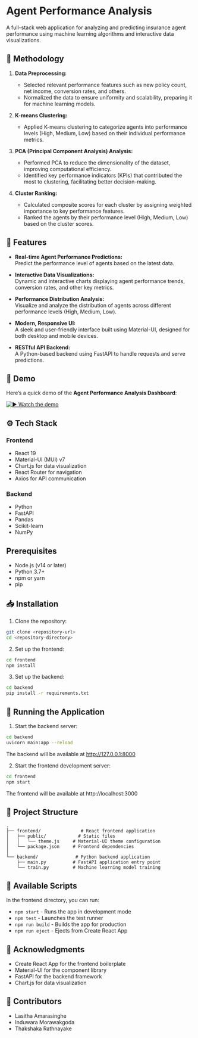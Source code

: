 # Agent Performance Analysis

A full-stack web application for analyzing and predicting insurance agent performance using machine learning algorithms and interactive data visualizations.

## 📝 Methodology

1. **Data Preprocessing:**  
   - Selected relevant performance features such as new policy count, net income, conversion rates, and others.
   - Normalized the data to ensure uniformity and scalability, preparing it for machine learning models.

2. **K-means Clustering:**  
   - Applied K-means clustering to categorize agents into performance levels (High, Medium, Low) based on their individual performance metrics.

3. **PCA (Principal Component Analysis) Analysis:**  
   - Performed PCA to reduce the dimensionality of the dataset, improving computational efficiency.
   - Identified key performance indicators (KPIs) that contributed the most to clustering, facilitating better decision-making.

4. **Cluster Ranking:**  
   - Calculated composite scores for each cluster by assigning weighted importance to key performance features.
   - Ranked the agents by their performance level (High, Medium, Low) based on the cluster scores.

## 🌟 Features

- **Real-time Agent Performance Predictions:**  
   Predict the performance level of agents based on the latest data.

- **Interactive Data Visualizations:**  
   Dynamic and interactive charts displaying agent performance trends, conversion rates, and other key metrics.

- **Performance Distribution Analysis:**  
   Visualize and analyze the distribution of agents across different performance levels (High, Medium, Low).

- **Modern, Responsive UI:**  
   A sleek and user-friendly interface built using Material-UI, designed for both desktop and mobile devices.

- **RESTful API Backend:**  
   A Python-based backend using FastAPI to handle requests and serve predictions.

## 🎥 Demo

Here’s a quick demo of the **Agent Performance Analysis Dashboard**:

[![▶️ Watch the demo](https://github.com/user-attachments/assets/34283af6-2ade-48b5-a2c0-504957d5de3a)](https://vimeo.com/1095185875/1dcc9a8790?share=copy)

## ⚙️ Tech Stack

### Frontend
- React 19
- Material-UI (MUI) v7
- Chart.js for data visualization
- React Router for navigation
- Axios for API communication

### Backend
- Python
- FastAPI
- Pandas
- Scikit-learn
- NumPy

## Prerequisites

- Node.js (v14 or later)
- Python 3.7+
- npm or yarn
- pip

## 📥 Installation

1. Clone the repository:
```bash
git clone <repository-url>
cd <repository-directory>
```

2. Set up the frontend:
```bash
cd frontend
npm install
```

3. Set up the backend:
```bash
cd backend
pip install -r requirements.txt
```

## 🚀 Running the Application

1. Start the backend server:
```bash
cd backend
uvicorn main:app --reload
```
The backend will be available at http://127.0.0.1:8000

2. Start the frontend development server:
```bash
cd frontend
npm start
```
The frontend will be available at http://localhost:3000

## 📂 Project Structure

```
.
├── frontend/               # React frontend application
│   ├── public/            # Static files
│   │   └── theme.js     # Material-UI theme configuration
│   └── package.json     # Frontend dependencies
│
└── backend/              # Python backend application
    ├── main.py          # FastAPI application entry point
    └── train.py         # Machine learning model training
```

##  📄 Available Scripts

In the frontend directory, you can run:

- `npm start` - Runs the app in development mode
- `npm test` - Launches the test runner
- `npm run build` - Builds the app for production
- `npm run eject` - Ejects from Create React App

## 🙏 Acknowledgments

- Create React App for the frontend boilerplate
- Material-UI for the component library
- FastAPI for the backend framework
- Chart.js for data visualization

## 👥 Contributors

- Lasitha Amarasinghe
- Induwara Morawakgoda
- Thakshaka Rathnayake
  
